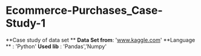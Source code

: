 # Ecommerce-Purchases_Case-Study-1



**Case study of data set **
**Data Set from**: 'www.kaggle.com'
**Language **    : 'Python'
**Used lib**     : 'Pandas','Numpy'
